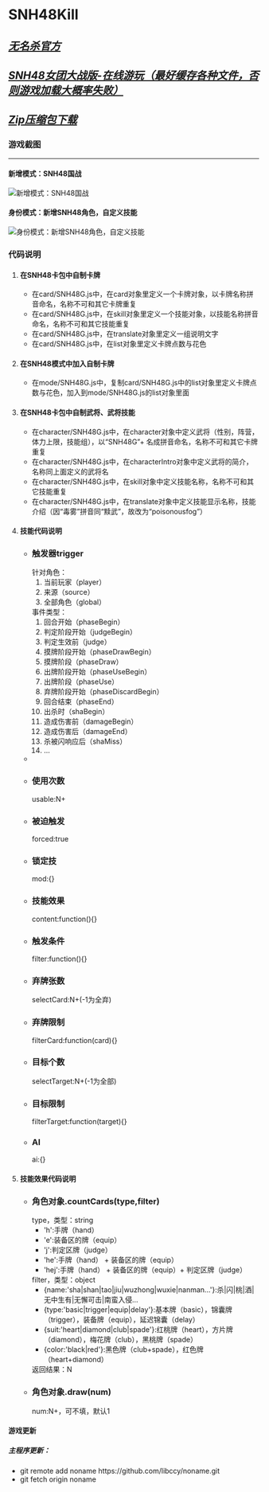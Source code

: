 # SNH48Kill
***[无名杀官方](http://noname.pub/)***
-----------
***[SNH48女团大战版-在线游玩（最好缓存各种文件，否则游戏加载大概率失败）](https://weeeek.github.io/SNH48Kill/)***
-----------
***[Zip压缩包下载](https://github.com/weeeek/SNH48Kill/archive/master.zip)***
-----------
### 游戏截图
------------
#### 新增模式：SNH48国战
![新增模式：SNH48国战](https://weeeek.github.io/SNH48Kill/image/screenshot/selectMode.jpg)	
#### 身份模式：新增SNH48角色，自定义技能
![身份模式：新增SNH48角色，自定义技能](https://weeeek.github.io/SNH48Kill/image/screenshot/identityMode.jpg)
### 代码说明
<ol>
	<li>
		<div>
			<h4>在SNH48卡包中自制卡牌</h4>
			<ul>
				<li>
					在card/SNH48G.js中，在card对象里定义一个卡牌对象，以卡牌名称拼音命名，名称不可和其它卡牌重复
				</li>
				<li>
					在card/SNH48G.js中，在skill对象里定义一个技能对象，以技能名称拼音命名，名称不可和其它技能重复
				</li>
				<li>
					在card/SNH48G.js中，在translate对象里定义一组说明文字
				</li>
				<li>在card/SNH48G.js中，在list对象里定义卡牌点数与花色</li>
			</ul>
		</div>
	</li>
	<li>
		<div>
			<h4>在SNH48模式中加入自制卡牌</h4>
			<ul>
				<li>在mode/SNH48G.js中，复制card/SNH48G.js中的list对象里定义卡牌点数与花色，加入到mode/SNH48G.js的list对象里面</li>
			</ul>
		</div>
	</li>
	<li>
		<div>
			<h4>在SNH48卡包中自制武将、武将技能</h4>
			<ul>
				<li>
					在character/SNH48G.js中，在character对象中定义武将（性别，阵营，体力上限，技能组），以“SNH48G”+ 名成拼音命名，名称不可和其它卡牌重复
				</li>
				<li>
					在character/SNH48G.js中，在characterIntro对象中定义武将的简介，名称同上面定义的武将名
				</li>
				<li>
					在character/SNH48G.js中，在skill对象中定义技能名称，名称不可和其它技能重复
				</li>
				<li>
					在character/SNH48G.js中，在translate对象中定义技能显示名称，技能介绍（因“毒雾”拼音同“黩武”，故改为“poisonousfog”）					
				</li>
			</ul>
		</div>
	</li>
	<li>
		<div>
			<h4>技能代码说明</h4>
			<ul>
				<li>
					<h3>触发器trigger</h3>
					<div>针对角色：</div>
					<ol>
						<li>当前玩家（player）</li>
						<li>来源（source）</li>
						<li>全部角色（global）</li>
					</ol>
					<div>事件类型：</div>
					<ol>
						<li>回合开始（phaseBegin）</li>
						<li>判定阶段开始（judgeBegin）</li>
						<li>判定生效前（judge）</li>
						<li>摸牌阶段开始（phaseDrawBegin）</li>
						<li>摸牌阶段（phaseDraw）</li>
						<li>出牌阶段开始（phaseUseBegin）</li>
						<li>出牌阶段（phaseUse）</li>
						<li>弃牌阶段开始（phaseDiscardBegin）</li>
						<li>回合结束（phaseEnd）</li>
						<li>出杀时（shaBegin）</li>
						<li>造成伤害前（damageBegin）</li>
						<li>造成伤害后（damageEnd）</li>
						<li>杀被闪响应后（shaMiss）</li>
						<li>...</li>
					</ol>
				<li>
				<li>
					<h3>使用次数</h3>
					<div>usable:N+</div>
				</li>
				<li>
					<h3>被迫触发</h3>
					<div>forced:true</div>
				</li>
				<li>
					<h3>锁定技</h3>
					<div>mod:{}</div>
				</li>
				<li>
					<h3>技能效果</h3>
					<div>content:function(){}</div>
				</li>
				<li>
					<h3>触发条件</h3>
					<div>filter:function(){}</div>
				</li>
				<li>
					<h3>弃牌张数</h3>
					<div>selectCard:N+(-1为全弃)</div>
				</li>
				<li>
					<h3>弃牌限制</h3>
					<div>filterCard:function(card){}</div>
				</li>
				<li>
					<h3>目标个数</h3>
					<div>selectTarget:N+(-1为全部)</div>
				</li>
				<li>
					<h3>目标限制</h3>
					<div>filterTarget:function(target){}</div>
				</li>				
				<li>
					<h3>AI</h3>
					<div>ai:{}</div>
				</li>
			</ul>
		</div>		
	</li>
	<li>
		<div>
			<h4>技能效果代码说明</h4>
			<ul>
				<li>
					<h3>角色对象.countCards(type,filter)</h3>
					<div>type，类型：string</div>
					<ul>
						<li>'h':手牌（hand）</li>
						<li>'e':装备区的牌（equip）</li>
						<li>'j':判定区牌（judge）</li>
						<li>'he':手牌（hand） + 装备区的牌（equip）</li>
						<li>'hej':手牌（hand） + 装备区的牌（equip）+ 判定区牌（judge）</li>
					</ul>
					<div>filter，类型：object</div>
					<ul>
						<li>{name:'sha|shan|tao|jiu|wuzhong|wuxie|nanman...'}:杀|闪|桃|酒|无中生有|无懈可击|南蛮入侵...</li>
						<li>{type:'basic|trigger|equip|delay'}:基本牌（basic），锦囊牌（trigger），装备牌（equip），延迟锦囊（delay）</li>
						<li>{suit:'heart|diamond|club|spade'}:红桃牌（heart），方片牌（diamond），梅花牌（club），黑桃牌（spade）</li>
						<li>{color:'black|red'}:黑色牌（club+spade），红色牌（heart+diamond）</li>
					</ul>
					<div>返回结果：N</div>
				</li>
				<li>
					<h3>角色对象.draw(num)</h3>
					<div>num:N+，可不填，默认1</div>					
				</li>
			</ul>
		</div>
	</li>
</ol>
<div>
	<h4>游戏更新</h4>
	<h5>主程序更新：</h5>
	<ul>
		<li>git remote add noname https://github.com/libccy/noname.git </li>
		<li>git fetch origin noname</li>
	</ul>	
</div>